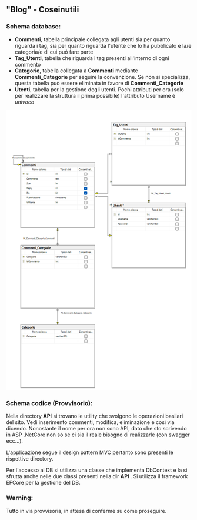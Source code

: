 ﻿## "Blog" - Coseinutili

### Schema database:
<ul>
    <li> <b>Commenti</b>, tabella principale collegata agli utenti sia per quanto riguarda i tag,
        sia per quanto riguarda l'utente che lo ha pubblicato e la/e categoria/e di cui puó fare parte
    </li>
    <li> <b>Tag_Utenti</b>, tabella che riguarda i tag presenti all'interno di ogni commento</li>
    <li> <b>Categorie</b>, tabella collegata a <b>Commenti</b> mediante <b>Commenti_Categorie</b>
        per seguire la convenzione. Se non si specializza, questa tabella può essere eliminata in favore di <b>Commenti_Categorie</b>
    </li>
    <li>
        <b>Utenti</b>, tabella per la gestione degli utenti. Pochi attributi per ora (solo per realizzare la struttura il prima possibile)
        l'attributo Username è <i>univoco</i>
    </li>
</ul>

<center>
    
![Db_Schema](/WebApplication1/Media/Db_diagram_ci.png)

</center>

### Schema codice (Provvisorio):
Nella directory <b>API</b> si trovano le utility che svolgono le operazioni basilari del sito.
Vedi inserimento commenti, modifica, eliminazione e così via dicendo.
Nonostante il nome per ora non sono API, dato che sto scrivendo in ASP .NetCore non so se ci sia 
il reale bisogno di realizzarle (con swagger ecc...).

L'applicazione segue il design pattern MVC pertanto sono presenti le rispettive directory.


Per l'accesso al DB si utilizza una classe che implementa DbContext e la si sfrutta anche nelle due 
classi presenti nella dir <b> API </b>. Si utilizza il framework EFCore per la gestione del DB.

### Warning:
Tutto in via provvisoria, in attesa di conferme su come proseguire.
